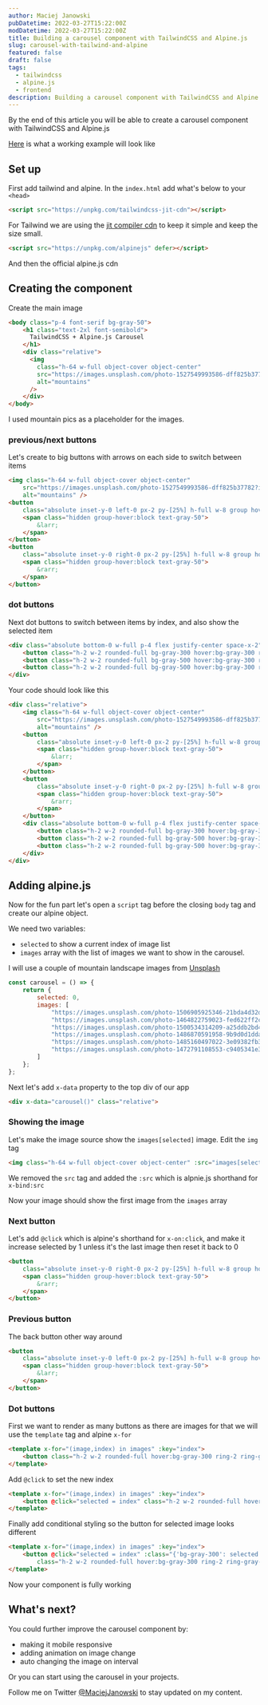 ```yaml
---
author: Maciej Janowski
pubDatetime: 2022-03-27T15:22:00Z
modDatetime: 2022-03-27T15:22:00Z
title: Building a carousel component with TailwindCSS and Alpine.js
slug: carousel-with-tailwind-and-alpine
featured: false
draft: false
tags:
  - tailwindcss
  - alpine.js
  - frontend  
description: Building a carousel component with TailwindCSS and Alpine.js
---
```

By the end of this article you will be able to create a carousel component with TailwindCSS and Alpine.js 

[Here](https://codesandbox.io/s/suspicious-proskuriakova-ibrvzc) is what a working example will look like

## Set up

First add tailwind and alpine.
In the `index.html` add what's below to your `<head>` 

```html
<script src="https://unpkg.com/tailwindcss-jit-cdn"></script>
```

For Tailwind we are using the [jit compiler cdn](https://beyondco.de/blog/tailwind-jit-compiler-via-cdn) to keep it simple and keep the size small.

```html
<script src="https://unpkg.com/alpinejs" defer></script>
```

And then the official alpine.js cdn

## Creating the component

Create the main image

```html
<body class="p-4 font-serif bg-gray-50">
    <h1 class="text-2xl font-semibold">
      TailwindCSS + Alpine.js Carousel
    </h1>
    <div class="relative">
      <img
        class="h-64 w-full object-cover object-center"
        src="https://images.unsplash.com/photo-1527549993586-dff825b37782?ixlib=rb-1.2.1&ixid=MnwxMjA3fDB8MHxwaG90by1wYWdlfHx8fGVufDB8fHx8&auto=format&fit=crop&w=2070&q=80"
        alt="mountains"
      />
    </div>
</body>
```

I used mountain pics as a placeholder for the images.

### previous/next buttons

Let's create to big buttons with arrows on each side to switch between items

```html
<img class="h-64 w-full object-cover object-center"
    src="https://images.unsplash.com/photo-1527549993586-dff825b37782?ixlib=rb-1.2.1&ixid=MnwxMjA3fDB8MHxwaG90by1wYWdlfHx8fGVufDB8fHx8&auto=format&fit=crop&w=2070&q=80"
    alt="mountains" />
<button
    class="absolute inset-y-0 left-0 px-2 py-[25%] h-full w-8 group hover:bg-gray-500 hover:bg-opacity-75 cursor-pointer">
    <span class="hidden group-hover:block text-gray-50">
        &larr;
    </span>
</button>
<button
    class="absolute inset-y-0 right-0 px-2 py-[25%] h-full w-8 group hover:bg-gray-500 hover:bg-opacity-75 cursor-pointer">
    <span class="hidden group-hover:block text-gray-50">
        &rarr;
    </span>
</button>
```

### dot buttons

Next dot buttons to switch between items by index, and also show the selected item

```html
<div class="absolute bottom-0 w-full p-4 flex justify-center space-x-2">
    <button class="h-2 w-2 rounded-full bg-gray-300 hover:bg-gray-300 ring-2 ring-gray-300"></button>
    <button class="h-2 w-2 rounded-full bg-gray-500 hover:bg-gray-300 ring-2 ring-gray-300"></button>
    <button class="h-2 w-2 rounded-full bg-gray-500 hover:bg-gray-300 ring-2 ring-gray-300"></button>
</div>
```

Your code should look like this

```html
<div class="relative">
    <img class="h-64 w-full object-cover object-center"
        src="https://images.unsplash.com/photo-1527549993586-dff825b37782?ixlib=rb-1.2.1&ixid=MnwxMjA3fDB8MHxwaG90by1wYWdlfHx8fGVufDB8fHx8&auto=format&fit=crop&w=2070&q=80"
        alt="mountains" />
    <button
        class="absolute inset-y-0 left-0 px-2 py-[25%] h-full w-8 group hover:bg-gray-500 hover:bg-opacity-75 cursor-pointer">
        <span class="hidden group-hover:block text-gray-50">
            &larr;
        </span>
    </button>
    <button
        class="absolute inset-y-0 right-0 px-2 py-[25%] h-full w-8 group hover:bg-gray-500 hover:bg-opacity-75 cursor-pointer">
        <span class="hidden group-hover:block text-gray-50">
            &rarr;
        </span>
    </button>
    <div class="absolute bottom-0 w-full p-4 flex justify-center space-x-2">
        <button class="h-2 w-2 rounded-full bg-gray-300 hover:bg-gray-300 ring-2 ring-gray-300"></button>
        <button class="h-2 w-2 rounded-full bg-gray-500 hover:bg-gray-300 ring-2 ring-gray-300"></button>
        <button class="h-2 w-2 rounded-full bg-gray-500 hover:bg-gray-300 ring-2 ring-gray-300"></button>
    </div>
</div>
```	
## Adding alpine.js

Now for the fun part let's open a `script` tag before the closing `body` tag and create our alpine object. 

We need two variables:
-  `selected` to show a current index of image list
-  `images` array with the list of images we want to show in the carousel.

I will use a couple of mountain landscape images from [Unsplash](https://unsplash.com/s/photos/mountain-landscapes)

```js
const carousel = () => {
    return {
        selected: 0,
        images: [
            "https://images.unsplash.com/photo-1506905925346-21bda4d32df4?ixlib=rb-1.2.1&ixid=MnwxMjA3fDB8MHxwaG90by1wYWdlfHx8fGVufDB8fHx8&auto=format&fit=crop&w=2070&q=80",
            "https://images.unsplash.com/photo-1464822759023-fed622ff2c3b?ixlib=rb-1.2.1&ixid=MnwxMjA3fDB8MHxwaG90by1wYWdlfHx8fGVufDB8fHx8&auto=format&fit=crop&w=2070&q=80",
            "https://images.unsplash.com/photo-1500534314209-a25ddb2bd429?ixlib=rb-1.2.1&ixid=MnwxMjA3fDB8MHxwaG90by1wYWdlfHx8fGVufDB8fHx8&auto=format&fit=crop&w=987&q=80",
            "https://images.unsplash.com/photo-1486870591958-9b9d0d1dda99?ixlib=rb-1.2.1&ixid=MnwxMjA3fDB8MHxwaG90by1wYWdlfHx8fGVufDB8fHx8&auto=format&fit=crop&w=2070&q=80",
            "https://images.unsplash.com/photo-1485160497022-3e09382fb310?ixlib=rb-1.2.1&ixid=MnwxMjA3fDB8MHxwaG90by1wYWdlfHx8fGVufDB8fHx8&auto=format&fit=crop&w=2070&q=80",
            "https://images.unsplash.com/photo-1472791108553-c9405341e398?ixlib=rb-1.2.1&ixid=MnwxMjA3fDB8MHxwaG90by1wYWdlfHx8fGVufDB8fHx8&auto=format&fit=crop&w=2137&q=80"
        ]
    };
};
```

Next let's add `x-data` property to the top div of our app

```html
<div x-data="carousel()" class="relative">
```

### Showing the image

Let's make the image source show the `images[selected]` image.
Edit the `img` tag

```html
<img class="h-64 w-full object-cover object-center" :src="images[selected]" alt="mountains" />
```
 
We removed the `src` tag and added the `:src` which is alpnie.js shorthand for `x-bind:src`

Now your image should show the first image from the `images` array

### Next button

Let's add `@click` which is alpine's shorthand for `x-on:click`, and make it increase selected by 1 unless it's the last image then reset it back to 0

```html
<button
    class="absolute inset-y-0 right-0 px-2 py-[25%] h-full w-8 group hover:bg-gray-500 hover:bg-opacity-75 cursor-pointer">
    <span class="hidden group-hover:block text-gray-50">
        &rarr;
    </span>
</button>
```

### Previous button

The back button other way around

```html
<button
    class="absolute inset-y-0 left-0 px-2 py-[25%] h-full w-8 group hover:bg-gray-500 hover:bg-opacity-75 cursor-pointer">
    <span class="hidden group-hover:block text-gray-50">
        &larr;
    </span>
</button>
```

### Dot buttons

First we want to render as many buttons as there are images for that we will use the `template` tag and alpine `x-for`

```html
<template x-for="(image,index) in images" :key="index">
    <button class="h-2 w-2 rounded-full hover:bg-gray-300 ring-2 ring-gray-300"></button>
</template>
```

Add `@click` to set the new index

```html
<template x-for="(image,index) in images" :key="index">
    <button @click="selected = index" class="h-2 w-2 rounded-full hover:bg-gray-300 ring-2 ring-gray-300"></button>
</template>
```

Finally add conditional styling so the button for selected image looks different

```html
<template x-for="(image,index) in images" :key="index">
    <button @click="selected = index" :class="{'bg-gray-300': selected == index, 'bg-gray-500': selected != index}"
        class="h-2 w-2 rounded-full hover:bg-gray-300 ring-2 ring-gray-300"></button>
</template>
```

Now your component is fully working

## What's next?

You could further improve the carousel component by:
- making it mobile responsive
- adding animation on image change 
- auto changing the image on interval

Or you can start using the carousel in your projects.

Follow me on Twitter [@MaciejJanowski](http://twitter.com/MaciejJanowski) to stay updated on my content.
